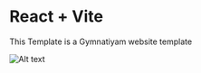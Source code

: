 # React + Vite

This Template is a Gymnatiyam website template 

<img src="https://blogger.googleusercontent.com/img/b/R29vZ2xl/AVvXsEgzBNHrIOSf2Al5sxUEdOThNA051rbk5YKnVue9cs8ALyHPAV-jW5tyq3b8J3npRLWz7_Y_nD2LWLQrUtoo2IebIc2cPHQxDxVsFcGKtmFel4QB7n7slchNt5JmkTa-lt4T_8pSYGEfkTqGti9f2sJH-zSCsicLJ6CDsShWFk-p2TyqSXf2bAHivWic/s320/screencapture-gymnatiam-netlify-app-2023-12-16-01_38_25.png"   alt="Alt text" title="Optional title">
